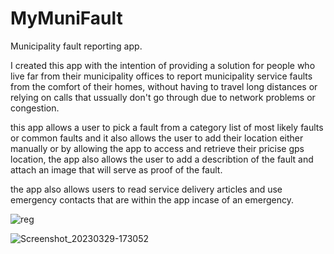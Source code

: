 
# MyMuniFault
Municipality fault reporting app.

I created this app with the intention of providing a solution for people who live far from their municipality offices to report municipality service faults from the comfort of their homes, without having to travel long distances or relying on calls that ussually don't go through due to network problems or congestion.

this app allows a user to pick a fault from a category list of most likely faults or common faults and it also allows the user to add their location either manually or by allowing the app to access and retrieve their pricise gps location, the app also allows the user to add a describtion of the fault and attach an image that will serve as proof of the fault. 

the app also allows users to read service delivery articles and use emergency contacts that are within the app incase of an emergency.

![reg](https://user-images.githubusercontent.com/116881521/228702191-db2b5067-4900-4844-a27f-f571601268f2.jpg)

![Screenshot_20230329-173052](https://user-images.githubusercontent.com/116881521/228702140-4ae027ef-61bb-45f0-b39e-504840b06daa.jpg)





